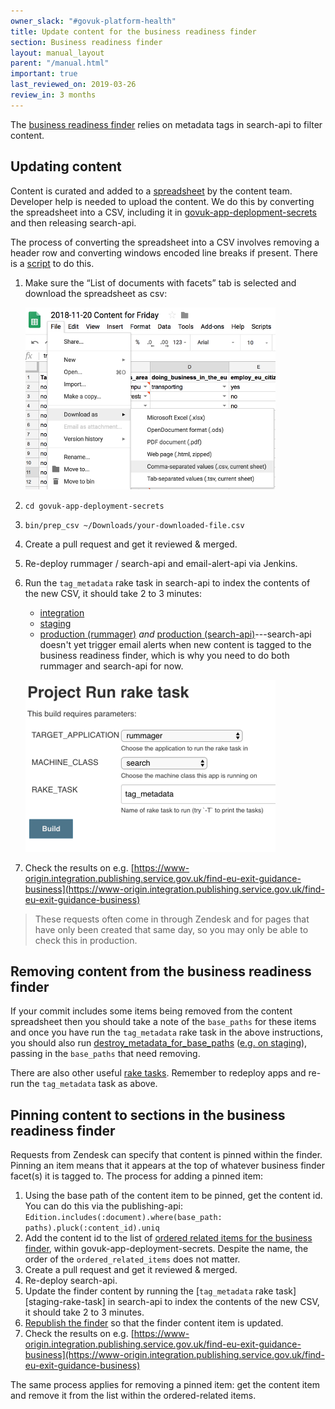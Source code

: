 ```yaml
---
owner_slack: "#govuk-platform-health"
title: Update content for the business readiness finder
section: Business readiness finder
layout: manual_layout
parent: "/manual.html"
important: true
last_reviewed_on: 2019-03-26
review_in: 3 months
---
```


The [business readiness finder][business-readiness-finder] relies on metadata tags in search-api to filter content.

## Updating content

Content is curated and added to a [spreadsheet][] by the content team. Developer help is needed to upload the content. We do this by converting the spreadsheet into a CSV, including it in [govuk-app-deplopment-secrets][govuk-app-deployment-secrets] and then releasing search-api.

The process of converting the spreadsheet into a CSV involves removing a header row and converting windows encoded line breaks if present.  There is a [script](https://github.com/alphagov/govuk-app-deployment-secrets/blob/master/bin/prep_csv) to do this.

1. Make sure the “List of documents with facets” tab is selected and download the spreadsheet as csv:

    ![download](images/download.png)

2. `cd govuk-app-deployment-secrets`
3. `bin/prep_csv ~/Downloads/your-downloaded-file.csv`
4. Create a pull request and get it reviewed & merged.
5. Re-deploy rummager / search-api and email-alert-api via Jenkins.
6. Run the `tag_metadata` rake task in search-api to index the contents of the new CSV, it should take 2 to 3 minutes:
    * [integration][tag_metadata_integration]
    * [staging][tag_metadata_staging]
    * [production (rummager)][tag_metadata_production_r] *and* [production (search-api)][tag_metadata_production_sa]---search-api doesn't yet trigger email alerts when new content is tagged to the business readiness finder, which is why you need to do both rummager and search-api for now.

    ![rake_task](images/rake.png)

7. Check the results on e.g. [https://www-origin.integration.publishing.service.gov.uk/find-eu-exit-guidance-business](https://www-origin.integration.publishing.service.gov.uk/find-eu-exit-guidance-business)

> These requests often come in through Zendesk and for pages that have only been created that same day, so you may only be able to check this in production.


## Removing content from the business readiness finder

If your commit includes some items being removed from the content spreadsheet then you should take a note of the `base_paths` for these items and once you have run the `tag_metadata` rake task in the above instructions, you should also run [destroy_metadata_for_base_paths][destroy-metadata] ([e.g. on staging][metadata-rake-task]), passing in the `base_paths` that need removing.

There are also other useful [rake tasks][rake_tasks]. Remember to redeploy apps and re-run the `tag_metadata` task as above.

## Pinning content to sections in the business readiness finder

Requests from Zendesk can specify that content is pinned within the finder. Pinning an item means that it appears at the top of whatever business finder facet(s) it is tagged to. The process for adding a pinned item:

1. Using the base path of the content item to be pinned, get the content id. You can do this via the publishing-api:
```Edition.includes(:document).where(base_path: paths).pluck(:content_id).uniq```
2. Add the content id to the list of [ordered related items for the business finder](https://github.com/alphagov/govuk-app-deployment-secrets/blob/master/shared_config/find-eu-exit-guidance-business.yml#L222-L244), within govuk-app-deployment-secrets.  Despite the name, the order of the `ordered_related_items` does not matter.
3. Create a pull request and get it reviewed & merged.
4. Re-deploy search-api.
5. Update the finder content by running the [`tag_metadata` rake task][staging-rake-task] in search-api to index the contents of the new CSV, it should take 2 to 3 minutes.
6. [Republish the finder][republish_finder] so that the finder content item is updated.
7. Check the results on e.g. [https://www-origin.integration.publishing.service.gov.uk/find-eu-exit-guidance-business](https://www-origin.integration.publishing.service.gov.uk/find-eu-exit-guidance-business)

The same process applies for removing a pinned item: get the content item and remove it from the list within the ordered-related items.

[govuk-app-deployment-secrets]: https://github.com/alphagov/govuk-app-deployment-secrets
[destroy-metadata]: https://github.com/alphagov/search-api/blob/605b08bc96999b58d3a5eb57967ffc7a8de1e41c/lib/tasks/metadata_tagger.rake#L9
[metadata-rake-task]: https://deploy.staging.publishing.service.gov.uk/job/run-rake-task/parambuild/?TARGET_APPLICATION=search-api&MACHINE_CLASS=search&RAKE_TASK=destroy_metadata_for_base_paths
[business-readiness-finder]: https://www.gov.uk/find-eu-exit-guidance-business
[spreadsheet]: https://docs.google.com/spreadsheets/d/1bFSDYFT5fBpDQTvAeqw4j7QhYXTnFmDuGCLGDwx-wYk/edit#gid=372225498
[tag_metadata_integration]: https://deploy.integration.publishing.service.gov.uk/job/run-rake-task/parambuild/?TARGET_APPLICATION=rummager&MACHINE_CLASS=search&RAKE_TASK=tag_metadata
[tag_metadata_staging]: https://deploy.blue.staging.govuk.digital/job/run-rake-task/parambuild/?TARGET_APPLICATION=search-api&MACHINE_CLASS=search&RAKE_TASK=tag_metadata
[tag_metadata_production_r]: https://deploy.publishing.service.gov.uk/job/run-rake-task/parambuild/?TARGET_APPLICATION=rummager&MACHINE_CLASS=search&RAKE_TASK=tag_metadata
[tag_metadata_production_sa]: https://deploy.blue.production.govuk.digital/job/run-rake-task/parambuild/?TARGET_APPLICATION=search-api&MACHINE_CLASS=search&RAKE_TASK=tag_metadata
[rake_tasks]: https://github.com/alphagov/search-api/blob/master/lib/tasks/metadata_tagger.rake#L18
[republish_finder]: https://docs.publishing.service.gov.uk/manual/business-readiness-publish-changes.html#updating-the-business-readiness-finder
